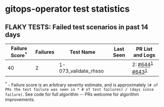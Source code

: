 # gitops-operator test statistics
## FLAKY TESTS: Failed test scenarios in past 14 days
| Failure Score<sup>*</sup> | Failures | Test Name | Last Seen | PR List and Logs 
|---|---|---|---|---|
| 40 | 2 | 1-073_validate_rhsso  |  | 2: [#644](https://github.com/redhat-developer/gitops-operator/pull//644)<sup>[1](https://storage.googleapis.com/origin-ci-test/pr-logs/pull/redhat-developer_gitops-operator/644/pull-ci-redhat-developer-gitops-operator-master-v4.14-kuttl-parallel/1749447353342889984/build-log.txt)</sup> [#643](https://github.com/redhat-developer/gitops-operator/pull//643)<sup>[1](https://storage.googleapis.com/origin-ci-test/pr-logs/pull/redhat-developer_gitops-operator/643/pull-ci-redhat-developer-gitops-operator-master-v4.14-kuttl-parallel/1747604380435091456/build-log.txt)</sup> 



<sup>*</sup> - Failure score is an arbitrary severity estimate, and is approximately `(# of PRs the test failure was seen in * # of test failures) / (days since failure)`. See code for full algorithm -- PRs welcome for algorithm improvements.

